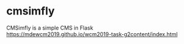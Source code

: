 # cmsimfly
CMSimfly is a simple CMS in Flask
https://mdewcm2019.github.io/wcm2019-task-g2content/index.html
